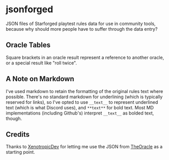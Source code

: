 # jsonforged
JSON files of Starforged playtest rules data for use in community tools, because why should more people have to suffer through the data entry?

## Oracle Tables
Square brackets in an oracle result represent a reference to another oracle, or a special result like "roll twice".

## A Note on Markdown
I've used markdown to retain the formatting of the original rules text where possible. There's no standard markdown for underlining (which is typically reserved for links), so I've opted to use `__text__` to represent underlined text (which is what Discord uses), and `**text**` for bold text. Most MD implementations (including Github's) interpret `__text__` as bolded text, though.

## Credits
Thanks to [XenotropicDev](https://github.com/XenotropicDev) for letting me use the JSON from [TheOracle](https://github.com/XenotropicDev/TheOracle) as a starting point.
